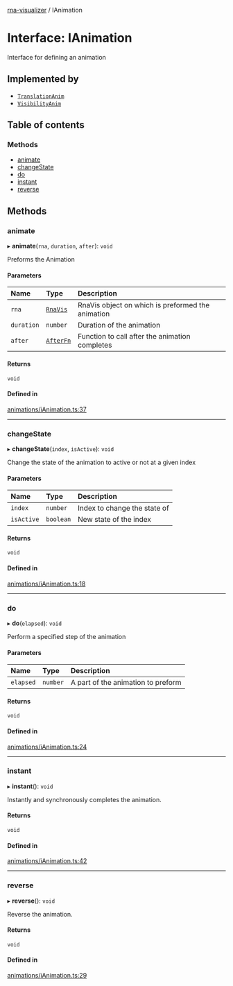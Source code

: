[rna-visualizer](../README.md) / IAnimation

# Interface: IAnimation

Interface for defining an animation

## Implemented by

- [`TranslationAnim`](../classes/TranslationAnim.md)
- [`VisibilityAnim`](../classes/VisibilityAnim.md)

## Table of contents

### Methods

- [animate](IAnimation.md#animate)
- [changeState](IAnimation.md#changestate)
- [do](IAnimation.md#do)
- [instant](IAnimation.md#instant)
- [reverse](IAnimation.md#reverse)

## Methods

### animate

▸ **animate**(`rna`, `duration`, `after`): `void`

Preforms the Animation

#### Parameters

| Name | Type | Description |
| :------ | :------ | :------ |
| `rna` | [`RnaVis`](../classes/RnaVis.md) | RnaVis object on which is preformed the animation |
| `duration` | `number` | Duration of the animation |
| `after` | [`AfterFn`](../README.md#afterfn) | Function to call after the animation completes |

#### Returns

`void`

#### Defined in

[animations/iAnimation.ts:37](https://github.com/michalhercik/rna-visualizer/blob/43166fe/lib/src/animations/iAnimation.ts#L37)

___

### changeState

▸ **changeState**(`index`, `isActive`): `void`

Change the state of the animation to active or not at a given index

#### Parameters

| Name | Type | Description |
| :------ | :------ | :------ |
| `index` | `number` | Index to change the state of |
| `isActive` | `boolean` | New state of the index |

#### Returns

`void`

#### Defined in

[animations/iAnimation.ts:18](https://github.com/michalhercik/rna-visualizer/blob/43166fe/lib/src/animations/iAnimation.ts#L18)

___

### do

▸ **do**(`elapsed`): `void`

Perform a specified step of the animation

#### Parameters

| Name | Type | Description |
| :------ | :------ | :------ |
| `elapsed` | `number` | A part of the animation to preform |

#### Returns

`void`

#### Defined in

[animations/iAnimation.ts:24](https://github.com/michalhercik/rna-visualizer/blob/43166fe/lib/src/animations/iAnimation.ts#L24)

___

### instant

▸ **instant**(): `void`

Instantly and synchronously completes the animation.

#### Returns

`void`

#### Defined in

[animations/iAnimation.ts:42](https://github.com/michalhercik/rna-visualizer/blob/43166fe/lib/src/animations/iAnimation.ts#L42)

___

### reverse

▸ **reverse**(): `void`

Reverse the animation.

#### Returns

`void`

#### Defined in

[animations/iAnimation.ts:29](https://github.com/michalhercik/rna-visualizer/blob/43166fe/lib/src/animations/iAnimation.ts#L29)
